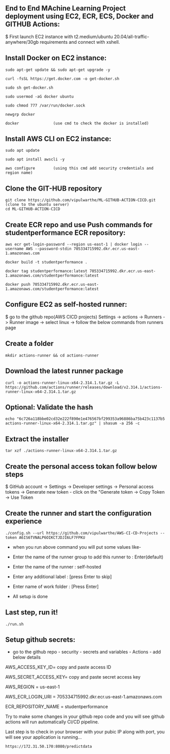 ## End to End MAchine Learning Project deployment using EC2, ECR, ECS, Docker and GITHUB Actions:

$ First launch EC2 instance with t2.medium/ubuntu 20.04/all-traffic-anywhere/30gb requirements and connect with xshell.

## Install Docker on EC2 instance:

    sudo apt-get update && sudo apt-get upgrade -y

    curl -fsSL https://get.docker.com -o get-docker.sh

    sudo sh get-docker.sh

    sudo usermod -aG docker ubuntu

    sudo chmod 777 /var/run/docker.sock

    newgrp docker

    docker               (use cmd to check the docker is installed)

## Install AWS CLI on EC2 instance:

    sudo apt update

    sudo apt install awscli -y

    aws configure        (using this cmd add security credentials and region name)

## Clone the GIT-HUB repository

    git clone https://github.com/vipulwarthe/ML-GITHUB-ACTION-CICD.git   (clone to the ubuntu server)
    cd ML-GITHUB-ACTION-CICD

## Create ECR repo and use Push commands for studentperformance ECR repository:

    aws ecr get-login-password --region us-east-1 | docker login --username AWS --password-stdin 705334715992.dkr.ecr.us-east-1.amazonaws.com

    docker build -t studentperformance .

    docker tag studentperformance:latest 705334715992.dkr.ecr.us-east-1.amazonaws.com/studentperformance:latest

    docker push 705334715992.dkr.ecr.us-east-1.amazonaws.com/studentperformance:latest

## Configure EC2 as self-hosted runner:

$ go to the github repo(AWS CICD projects) Settings -> actions -> Runners -> Runner image -> select linux -> follow the below commands from runners page

## Create a folder

    mkdir actions-runner && cd actions-runner

## Download the latest runner package

    curl -o actions-runner-linux-x64-2.314.1.tar.gz -L https://github.com/actions/runner/releases/download/v2.314.1/actions-runner-linux-x64-2.314.1.tar.gz

## Optional: Validate the hash

    echo "6c726a118bbe02cd32e222f890e1e476567bf299353a96886ba75b423c1137b5  actions-runner-linux-x64-2.314.1.tar.gz" | shasum -a 256 -c

## Extract the installer

    tar xzf ./actions-runner-linux-x64-2.314.1.tar.gz

## Create the personal access tokan follow below steps

$ GitHub account -> Settings -> Developer settings -> Personal access tokens -> Generate new token - click on the "Generate token -> Copy Token -> Use Token

## Create the runner and start the configuration experience

    ./config.sh --url https://github.com/vipulwarthe/AWS-CI-CD-Projects --token A6IS6TVNALP6OIKCTJDJI6LF7FPKU

* when you run above command you will put some values like-
  
* Enter the name of the runner group to add this runner to : Enter(default)
* Enter the name of the runner : self-hosted
* Enter any additional label : [press Enter to skip]
* Enter name of work folder : [Press Enter]
* All setup is done

## Last step, run it!

    ./run.sh

## Setup github secrets:

* go to the github repo - security - secrets and variables - Actions - add below details

AWS_ACCESS_KEY_ID= copy and paste access ID

AWS_SECRET_ACCESS_KEY= copy and paste secret access key

AWS_REGION = us-east-1

AWS_ECR_LOGIN_URI = 705334715992.dkr.ecr.us-east-1.amazonaws.com

ECR_REPOSITORY_NAME = studentperformance

Try to make some changes in your github repo code and you will see github actions will run automatically CI/CD pipeline.

Last step is to check in your browser with your pubic IP along with port, you will see your application is running...

    https://172.31.50.170:8080/predictdata
